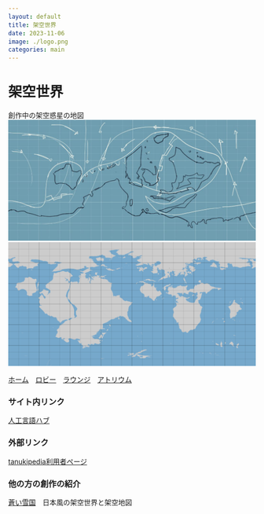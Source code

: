 ```yaml
---
layout: default
title: 架空世界
date: 2023-11-06
image: ./logo.png
categories: main
---
```

# 架空世界
創作中の架空惑星の地図
![](assets/AE1.jpg)
![](assets/PE.jpg)

[ホーム](./index.html)　[ロビー](144)　[ラウンジ](159)　[アトリウム](160)


### サイト内リンク
[人工言語ハブ](128)

### 外部リンク
[tanukipedia利用者ページ](https://tanukipedia.miraheze.org/wiki/%E5%88%A9%E7%94%A8%E8%80%85:Mikanixonable)


### 他の方の創作の紹介
[蒼い雪国](https://kitakami7kouren.jimdofree.com/)　日本風の架空世界と架空地図

